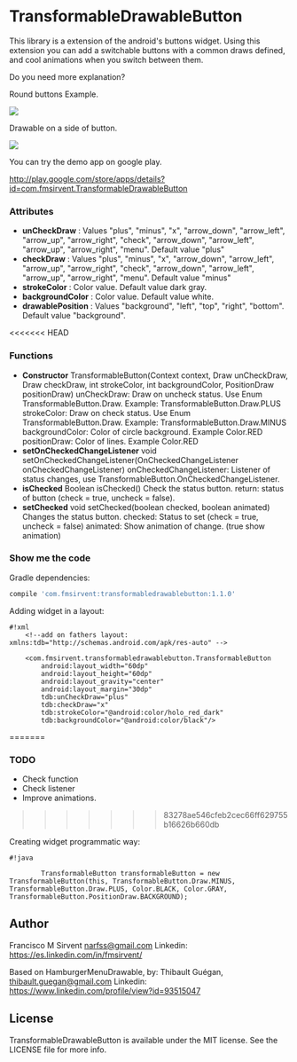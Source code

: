 TransformableDrawableButton
=================

This library is a extension of the android's buttons widget. Using this extension you can add a switchable buttons with a common draws defined, and cool animations when you switch between them.

Do you need more explanation?

Round buttons Example.

![](https://raw.githubusercontent.com/Narfss/TransformableDrawableButton/master/draw_round_buttons_example.gif)


Drawable on a side of button.

![](https://raw.githubusercontent.com/Narfss/TransformableDrawableButton/master/draw_sides_buttons_example.gif)


You can try the demo app on google play.

http://play.google.com/store/apps/details?id=com.fmsirvent.TransformableDrawableButton


### Attributes ###
* **unCheckDraw** : Values "plus", "minus", "x", "arrow_down", "arrow_left", "arrow_up", "arrow_right", "check", "arrow_down", "arrow_left", "arrow_up", "arrow_right", "menu". Default value "plus"
* **checkDraw** : Values "plus", "minus", "x", "arrow_down", "arrow_left", "arrow_up", "arrow_right", "check", "arrow_down", "arrow_left", "arrow_up", "arrow_right", "menu". Default value "minus"
* **strokeColor** : Color value. Default value dark gray.
* **backgroundColor** : Color value. Default value white.
* **drawablePosition** : Values "background", "left", "top", "right", "bottom". Default value "background".

<<<<<<< HEAD
### Functions ###
* **Constructor** TransformableButton(Context context, Draw unCheckDraw, Draw checkDraw, int strokeColor, int backgroundColor, PositionDraw positionDraw)
    unCheckDraw: Draw on uncheck status. Use Enum TransformableButton.Draw. Example: TransformableButton.Draw.PLUS
    strokeColor: Draw on check status. Use Enum TransformableButton.Draw. Example: TransformableButton.Draw.MINUS
    backgroundColor: Color of circle background. Example Color.RED
    positionDraw: Color of lines. Example Color.RED
* **setOnCheckedChangeListener** void setOnCheckedChangeListener(OnCheckedChangeListener onCheckedChangeListener)
    onCheckedChangeListener: Listener of status changes, use TransformableButton.OnCheckedChangeListener.
* **isChecked** Boolean isChecked()
    Check the status button.
    return: status of button (check = true, uncheck = false).
* **setChecked** void setChecked(boolean checked, boolean animated)
    Changes the status button.
    checked: Status to set (check = true, uncheck = false)
    animated: Show animation of change. (true show animation)

### Show me the code ###

Gradle dependencies:

```groovy
compile 'com.fmsirvent:transformabledrawablebutton:1.1.0'
```

Adding widget in a layout:


```
#!xml
    <!--add on fathers layout: xmlns:tdb="http://schemas.android.com/apk/res-auto" -->

    <com.fmsirvent.transformabledrawablebutton.TransformableButton
        android:layout_width="60dp"
        android:layout_height="60dp"
        android:layout_gravity="center"
        android:layout_margin="30dp"
        tdb:unCheckDraw="plus"
        tdb:checkDraw="x"
        tdb:strokeColor="@android:color/holo_red_dark"
        tdb:backgroundColor="@android:color/black"/>

```
=======
### TODO ###
* Check function
* Check listener
* Improve animations.
>>>>>>> 83278ae546cfeb2cec66ff629755b16626b660db

Creating widget programmatic way:

```
#!java

        TransformableButton transformableButton = new TransformableButton(this, TransformableButton.Draw.MINUS, TransformableButton.Draw.PLUS, Color.BLACK, Color.GRAY, TransformableButton.PositionDraw.BACKGROUND);

```

## Author

Francisco M Sirvent narfss@gmail.com
Linkedin: https://es.linkedin.com/in/fmsirvent/


Based on HamburgerMenuDrawable, by:
Thibault Guégan, thibault.guegan@gmail.com
Linkedin: https://www.linkedin.com/profile/view?id=93515047

## License

TransformableDrawableButton is available under the MIT license. See the LICENSE file for more info.
